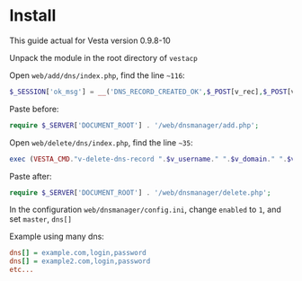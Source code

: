 Install
==========================
This guide actual for Vesta version 0.9.8-10

Unpack the module in the root directory of ```vestacp```

Open ```web/add/dns/index.php```, find the line ```~116```:
```php
$_SESSION['ok_msg'] = __('DNS_RECORD_CREATED_OK',$_POST[v_rec],$_POST[v_domain]);
```
Paste before:
```php
require $_SERVER['DOCUMENT_ROOT'] . '/web/dnsmanager/add.php';
```
Open ```web/delete/dns/index.php```, find the line ```~35```:
```php
exec (VESTA_CMD."v-delete-dns-record ".$v_username." ".$v_domain." ".$v_record_id, $output, $return_var);
```
Paste after:
```php
require $_SERVER['DOCUMENT_ROOT'] . '/web/dnsmanager/delete.php';
```
In the configuration ```web/dnsmanager/config.ini```, change ```enabled``` to ```1```, and set ```master```, ```dns[]``` 

Example using many dns:
```ini
dns[] = example.com,login,password
dns[] = example2.com,login,password
etc...
```